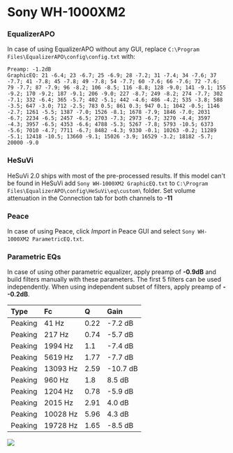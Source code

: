 # Sony WH-1000XM2

### EqualizerAPO
In case of using EqualizerAPO without any GUI, replace `C:\Program Files\EqualizerAPO\config\config.txt`
with:
```
Preamp: -1.2dB
GraphicEQ: 21 -6.4; 23 -6.7; 25 -6.9; 28 -7.2; 31 -7.4; 34 -7.6; 37 -7.7; 41 -7.8; 45 -7.8; 49 -7.8; 54 -7.7; 60 -7.6; 66 -7.6; 72 -7.6; 79 -7.7; 87 -7.9; 96 -8.2; 106 -8.5; 116 -8.8; 128 -9.0; 141 -9.1; 155 -9.2; 170 -9.2; 187 -9.1; 206 -9.0; 227 -8.7; 249 -8.2; 274 -7.7; 302 -7.1; 332 -6.4; 365 -5.7; 402 -5.1; 442 -4.6; 486 -4.2; 535 -3.8; 588 -3.5; 647 -3.0; 712 -2.5; 783 0.5; 861 0.3; 947 0.1; 1042 -0.5; 1146 -2.7; 1261 -5.5; 1387 -7.0; 1526 -8.1; 1678 -7.9; 1846 -7.0; 2031 -6.7; 2234 -6.5; 2457 -6.5; 2703 -7.3; 2973 -6.7; 3270 -4.4; 3597 -4.3; 3957 -6.5; 4353 -6.6; 4788 -5.3; 5267 -7.8; 5793 -10.5; 6373 -5.6; 7010 -4.7; 7711 -6.7; 8482 -4.3; 9330 -0.1; 10263 -0.2; 11289 -5.1; 12418 -10.5; 13660 -9.1; 15026 -3.9; 16529 -3.2; 18182 -5.7; 20000 -9.0
```

### HeSuVi
HeSuVi 2.0 ships with most of the pre-processed results. If this model can't be found in HeSuVi add
`Sony WH-1000XM2 GraphicEQ.txt` to `C:\Program Files\EqualizerAPO\config\HeSuVi\eq\custom\` folder.
Set volume attenuation in the Connection tab for both channels to **-11**

### Peace
In case of using Peace, click *Import* in Peace GUI and select `Sony WH-1000XM2 ParametricEQ.txt`.

### Parametric EQs
In case of using other parametric equalizer, apply preamp of **-0.9dB** and build filters manually
with these parameters. The first 5 filters can be used independently.
When using independent subset of filters, apply preamp of **--0.2dB**.

| Type    | Fc       |    Q | Gain     |
|:--------|:---------|:-----|:---------|
| Peaking | 41 Hz    | 0.22 | -7.2 dB  |
| Peaking | 217 Hz   | 0.74 | -5.7 dB  |
| Peaking | 1994 Hz  | 1.1  | -7.4 dB  |
| Peaking | 5619 Hz  | 1.77 | -7.7 dB  |
| Peaking | 13093 Hz | 2.59 | -10.7 dB |
| Peaking | 960 Hz   | 1.8  | 8.5 dB   |
| Peaking | 1204 Hz  | 0.78 | -5.9 dB  |
| Peaking | 2015 Hz  | 2.91 | 4.0 dB   |
| Peaking | 10028 Hz | 5.96 | 4.3 dB   |
| Peaking | 19728 Hz | 1.65 | -8.5 dB  |

![](https://raw.githubusercontent.com/jaakkopasanen/AutoEq/master/results/oratory1990/harman_over-ear_2018/Sony%20WH-1000XM2/Sony%20WH-1000XM2.png)